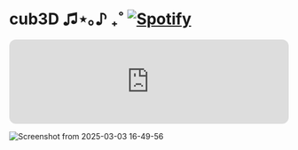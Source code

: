 # cub3D ♫⋆｡♪ ₊˚ [![Spotify](https://img.shields.io/badge/Listen_on-Spotify-1DB954?style=for-the-badge&logo=spotify)](https://open.spotify.com/track/2x1n4oRYr2Ug6XfeOeO6Fl?si=eb44328506f145cf)

<iframe style="border-radius:12px" src="https://open.spotify.com/embed/track/2x1n4oRYr2Ug6XfeOeO6Fl?utm_source=generator" width="100%" height="152" frameBorder="0" allowfullscreen="" allow="autoplay; clipboard-write; encrypted-media; fullscreen; picture-in-picture" loading="lazy"></iframe>

![Screenshot from 2025-03-03 16-49-56](https://github.com/user-attachments/assets/7f93d294-f7b4-4b83-95fa-a13d51278f86)

